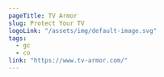 ```yaml
---
pageTitle: TV Armor
slug: Protect Your TV
logoLink: "/assets/img/default-image.svg"
tags:
  - gc
  - co
link: "https://www.tv-armor.com/"
---
```

